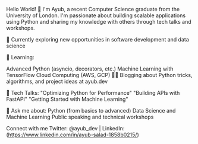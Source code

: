 Hello World! 👋 I'm Ayub, a recent Computer Science graduate from the University of London. I'm passionate about building scalable applications using Python and sharing my knowledge with others through tech talks and workshops.

🔭 Currently exploring new opportunities in software development and data science

🌱 Learning:

Advanced Python (asyncio, decorators, etc.)
Machine Learning with TensorFlow
Cloud Computing (AWS, GCP)
👨‍💻 Blogging about Python tricks, algorithms, and project ideas at ayub.dev

🎤 Tech Talks:
"Optimizing Python for Performance"
"Building APIs with FastAPI"
"Getting Started with Machine Learning"

💬 Ask me about:
Python (from basics to advanced)
Data Science and Machine Learning
Public speaking and technical workshops


Connect with me
Twitter: @ayub_dev | LinkedIn: (https://www.linkedin.com/in/ayub-salad-1858b0215/)
